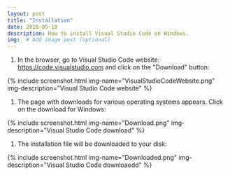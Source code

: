 ```yaml
---
layout: post
title: "Installation"
date: 2020-05-10
description: How to install Visual Studio Code on Windows.
img:  # Add image post (optional)
---
```

1. In the browser, go to Visual Studio Code website: <https://code.visualstudio.com> and click on the "Download" button:

{% include screenshot.html img-name="VisualStudioCodeWebsite.png" img-description="Visual Studio Code website" %}

1. The page with downloads for various operating systems appears. Click on the download for Windows:

{% include screenshot.html img-name="Download.png" img-description="Visual Studio Code download" %}

1. The installation file will be downloaded to your disk:

{% include screenshot.html img-name="Downloaded.png" img-description="Visual Studio Code downloaedd" %}
